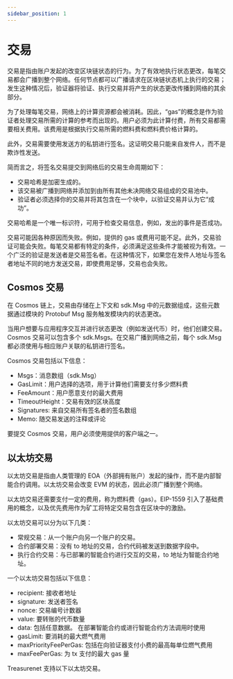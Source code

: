 ```yaml
---
sidebar_position: 1
---
```


# 交易

交易是指由账户发起的改变区块链状态的行为。为了有效地执行状态更改，每笔交易都会广播到整个网络。任何节点都可以广播请求在区块链状态机上执行的交易；发生这种情况后，验证器将验证、执行交易并将产生的状态更改传播到网络的其余部分。

为了处理每笔交易，网络上的计算资源都会被消耗。因此，“gas”的概念是作为验证者处理交易所需的计算的参考而出现的。用户必须为此计算付费，所有交易都需要相关费用。该费用是根据执行交易所需的燃料费和燃料费价格计算的。

此外，交易需要使用发送方的私钥进行签名。这证明交易只能来自发件人，而不是欺诈性发送。

简而言之，将签名交易提交到网络后的交易生命周期如下：

- 交易哈希是加密生成的。
- 该交易被广播到网络并添加到由所有其他未决网络交易组成的交易池中。
- 验证者必须选择你的交易并将其包含在一个块中，以验证交易并认为它“成功”。

交易哈希是一个唯一标识符，可用于检查交易信息，例如，发出的事件是否成功。

交易可能因各种原因而失败。例如，提供的 gas 或费用可能不足。此外，交易验证可能会失败。每笔交易都有特定的条件，必须满足这些条件才能被视为有效。一个广泛的验证是发送者是交易签名者。在这种情况下，如果您在发件人地址与签名者地址不同的地方发送交易，即使费用足够，交易也会失败。

## Cosmos 交易

在 Cosmos 链上，交易由存储在上下文和 sdk.Msg 中的元数据组成，这些元数据通过模块的 Protobuf Msg 服务触发模块内的状态更改。

当用户想要与应用程序交互并进行状态更改（例如发送代币）时，他们创建交易。Cosmos 交易可以包含多个 sdk.Msgs。在交易广播到网络之前，每个 sdk.Msg 都必须使用与相应账户关联的私钥进行签名。

Cosmos 交易包括以下信息：

- Msgs：消息数组（sdk.Msg）
- GasLimit：用户选择的选项，用于计算他们需要支付多少燃料费
- FeeAmount：用户愿意支付的最大费用
- TimeoutHeight：交易有效的区块高度
- Signatures: 来自交易所有签名者的签名数组
- Memo: 随交易发送的注释或评论

要提交 Cosmos 交易，用户必须使用提供的客户端之一。

## 以太坊交易

以太坊交易是指由人类管理的 EOA（外部拥有账户）发起的操作，而不是内部智能合约调用。以太坊交易会改变 EVM 的状态，因此必须广播到整个网络。

以太坊交易还需要支付一定的费用，称为燃料费（gas）。EIP-1559 引入了基础费用的概念，以及优先费用作为矿工将特定交易包含在区块中的激励。

以太坊交易可以分为以下几类：

- 常规交易：从一个账户向另一个账户的交易。
- 合约部署交易：没有 to 地址的交易，合约代码被发送到数据字段中。
- 执行合约交易：与已部署的智能合约进行交互的交易，to 地址为智能合约地址。

一个以太坊交易包括以下信息：

- recipient: 接收者地址
- signature: 发送者签名
- nonce: 交易编号计数器
- value: 要转账的代币数量
- data: 包括任意数据。 在部署智能合约或进行智能合约方法调用时使用
- gasLimit: 要消耗的最大燃气费用
- maxPriorityFeePerGas: 包括在向验证器支付小费的最高每单位燃气费用
- maxFeePerGas: 为 tx 支付的最大 gas 量

Treasurenet 支持以下以太坊交易。
